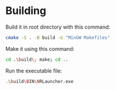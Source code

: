 # Building

Build it in root directory with this command:

```sh
cmake -S . -B build -G "MinGW Makefiles"
```

Make it using this command:

```sh
cd .\build\; make; cd ..
```

Run the executable file:

```sh
.\build\BIN\NRLauncher.exe
```